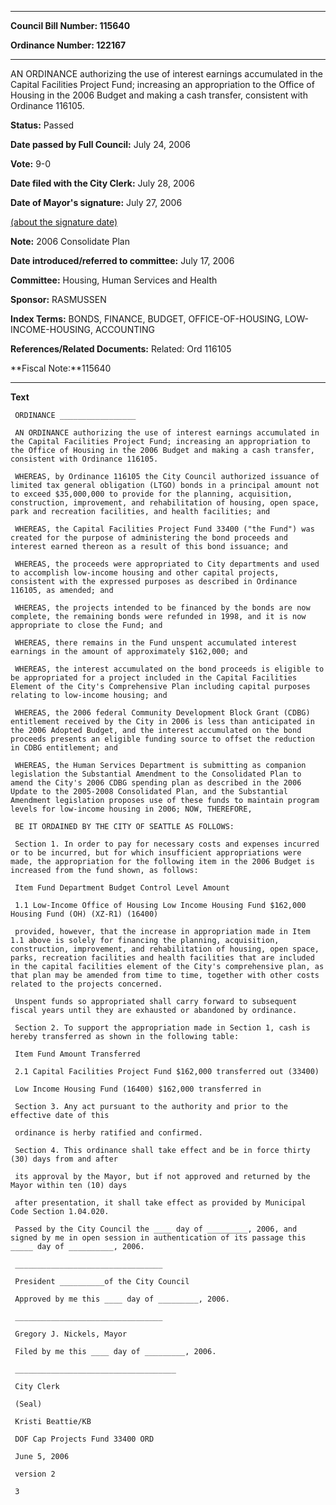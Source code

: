 

********

**Council Bill Number: 115640**
   
**Ordinance Number: 122167**
********

 AN ORDINANCE authorizing the use of interest earnings accumulated in the Capital Facilities Project Fund; increasing an appropriation to the Office of Housing in the 2006 Budget and making a cash transfer, consistent with Ordinance 116105.

**Status:** Passed
   
**Date passed by Full Council:** July 24, 2006
   
**Vote:** 9-0
   
**Date filed with the City Clerk:** July 28, 2006
   
**Date of Mayor's signature:** July 27, 2006
   
[(about the signature date)](/~public/approvaldate.htm)
   
   
**Note:** 2006 Consolidate Plan

   
**Date introduced/referred to committee:** July 17, 2006
   
**Committee:** Housing, Human Services and Health
   
**Sponsor:** RASMUSSEN
   
   
**Index Terms:** BONDS, FINANCE, BUDGET, OFFICE-OF-HOUSING, LOW-INCOME-HOUSING, ACCOUNTING

**References/Related Documents:** Related: Ord 116105

**Fiscal Note:**115640

********

**Text**
   
```
 ORDINANCE _________________

 AN ORDINANCE authorizing the use of interest earnings accumulated in the Capital Facilities Project Fund; increasing an appropriation to the Office of Housing in the 2006 Budget and making a cash transfer, consistent with Ordinance 116105.

 WHEREAS, by Ordinance 116105 the City Council authorized issuance of limited tax general obligation (LTGO) bonds in a principal amount not to exceed $35,000,000 to provide for the planning, acquisition, construction, improvement, and rehabilitation of housing, open space, park and recreation facilities, and health facilities; and

 WHEREAS, the Capital Facilities Project Fund 33400 ("the Fund") was created for the purpose of administering the bond proceeds and interest earned thereon as a result of this bond issuance; and

 WHEREAS, the proceeds were appropriated to City departments and used to accomplish low-income housing and other capital projects, consistent with the expressed purposes as described in Ordinance 116105, as amended; and

 WHEREAS, the projects intended to be financed by the bonds are now complete, the remaining bonds were refunded in 1998, and it is now appropriate to close the Fund; and

 WHEREAS, there remains in the Fund unspent accumulated interest earnings in the amount of approximately $162,000; and

 WHEREAS, the interest accumulated on the bond proceeds is eligible to be appropriated for a project included in the Capital Facilities Element of the City's Comprehensive Plan including capital purposes relating to low-income housing; and

 WHEREAS, the 2006 federal Community Development Block Grant (CDBG) entitlement received by the City in 2006 is less than anticipated in the 2006 Adopted Budget, and the interest accumulated on the bond proceeds presents an eligible funding source to offset the reduction in CDBG entitlement; and

 WHEREAS, the Human Services Department is submitting as companion legislation the Substantial Amendment to the Consolidated Plan to amend the City's 2006 CDBG spending plan as described in the 2006 Update to the 2005-2008 Consolidated Plan, and the Substantial Amendment legislation proposes use of these funds to maintain program levels for low-income housing in 2006; NOW, THEREFORE,

 BE IT ORDAINED BY THE CITY OF SEATTLE AS FOLLOWS:

 Section 1. In order to pay for necessary costs and expenses incurred or to be incurred, but for which insufficient appropriations were made, the appropriation for the following item in the 2006 Budget is increased from the fund shown, as follows:

 Item Fund Department Budget Control Level Amount

 1.1 Low-Income Office of Housing Low Income Housing Fund $162,000 Housing Fund (OH) (XZ-R1) (16400)

 provided, however, that the increase in appropriation made in Item 1.1 above is solely for financing the planning, acquisition, construction, improvement, and rehabilitation of housing, open space, parks, recreation facilities and health facilities that are included in the capital facilities element of the City's comprehensive plan, as that plan may be amended from time to time, together with other costs related to the projects concerned.

 Unspent funds so appropriated shall carry forward to subsequent fiscal years until they are exhausted or abandoned by ordinance.

 Section 2. To support the appropriation made in Section 1, cash is hereby transferred as shown in the following table:

 Item Fund Amount Transferred

 2.1 Capital Facilities Project Fund $162,000 transferred out (33400)

 Low Income Housing Fund (16400) $162,000 transferred in

 Section 3. Any act pursuant to the authority and prior to the effective date of this

 ordinance is herby ratified and confirmed.

 Section 4. This ordinance shall take effect and be in force thirty (30) days from and after

 its approval by the Mayor, but if not approved and returned by the Mayor within ten (10) days

 after presentation, it shall take effect as provided by Municipal Code Section 1.04.020.

 Passed by the City Council the ____ day of _________, 2006, and signed by me in open session in authentication of its passage this _____ day of __________, 2006.

 _________________________________

 President __________of the City Council

 Approved by me this ____ day of _________, 2006.

 _________________________________

 Gregory J. Nickels, Mayor

 Filed by me this ____ day of _________, 2006.

 ____________________________________

 City Clerk

 (Seal)

 Kristi Beattie/KB

 DOF Cap Projects Fund 33400 ORD

 June 5, 2006

 version 2

 3

```
